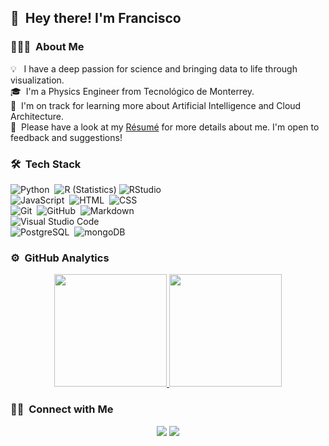 ## 👋 &nbsp;Hey there! I'm Francisco

### 👨🏻‍💻 &nbsp;About Me

💡 &nbsp; I have a deep passion for science and bringing data to life through visualization.\
🎓 &nbsp;I'm a Physics Engineer from Tecnológico de Monterrey.\
🌱 &nbsp;I'm on track for learning more about Artificial Intelligence and Cloud Architecture.\
📄 &nbsp;Please have a look at my [Résumé](https://drive.google.com/file/d/17FaxjMTAwlNuziVGv4dSNm1COeW7_Zph/view?usp=sharing) for more details about me. I'm open to feedback and suggestions!


### 🛠 &nbsp;Tech Stack

![Python](https://img.shields.io/badge/-Python-333333?style=flat&logo=python)&nbsp;
![R (Statistics)](https://img.shields.io/badge/-R-333333?style=flat&logo=R&logoColor=276DC3)
![RStudio](https://img.shields.io/badge/-RStudio-333333?style=flat&logo=rstudio)&nbsp;\
![JavaScript](https://img.shields.io/badge/-JavaScript-333333?style=flat&logo=javascript)&nbsp;
![HTML](https://img.shields.io/badge/-HTML-333333?style=flat&logo=HTML5)&nbsp;
![CSS](https://img.shields.io/badge/-CSS-333333?style=flat&logo=CSS3&logoColor=1572B6)&nbsp;\
![Git](https://img.shields.io/badge/-Git-333333?style=flat&logo=git)&nbsp;
![GitHub](https://img.shields.io/badge/-GitHub-333333?style=flat&logo=github)&nbsp;
![Markdown](https://img.shields.io/badge/-Markdown-333333?style=flat&logo=markdown)\
![Visual Studio Code](https://img.shields.io/badge/-Visual%20Studio%20Code-333333?style=flat&logo=visual-studio-code&logoColor=007ACC)&nbsp;\
![PostgreSQL](https://img.shields.io/badge/PostgreSQL-316192?style=for-the-badge&logo=postgresql&logoColor=white)&nbsp;
![mongoDB](https://img.shields.io/badge/MongoDB-4EA94B?style=for-the-badge&logo=mongodb&logoColor=white)&nbsp;

### ⚙️ &nbsp;GitHub Analytics

<p align="center">
<a href="https://github.com/FranciscoGarcB">
  <img height="180em" src="https://github-readme-stats-eight-theta.vercel.app/api?username=FranciscoGarcB&show_icons=true&theme=vue-dark&include_all_commits=true&count_private=true" />
  <img height="180em" src="https://github-readme-stats-eight-theta.vercel.app/api/top-langs/?username=FranciscoGarcB&layout=compact&exclude_lang=java+r&theme=vue-dark" />
</a>
</p>

### 🤝🏻 &nbsp;Connect with Me

<p align="center">
<a href="https://linkedin.com/in/FranciscoGarcB"><img src="https://img.shields.io/badge/-Francisco%20Garcia%20Barrada-0077B5?style=flat-square&logo=Linkedin&logoColor=white"/></a>
<a href="mailto:FranciscoGBarrada@gmail.com"><img src="https://img.shields.io/badge/-FranciscoGBarrada@gmail.com-D14836?style=flat-square&logo=Gmail&logoColor=white"/></a>
</p>
